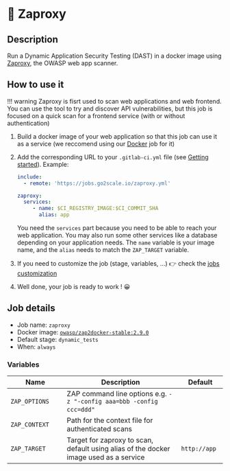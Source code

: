 # 🔎 Zaproxy

## Description

Run a Dynamic Application Security Testing (DAST) in a docker image
using [Zaproxy](https://www.zaproxy.org/), the OWASP web app scanner.

## How to use it

!!! warning
    Zaproxy is fisrt used to scan web applications and web frontend. You can use the tool to try and discover
    API vulnerabilities, but this job is focused on a quick scan for a frontend service (with or without authentication)

1. Build a docker image of your web application so that this job can
use it as a service (we reccomend using our [Docker](https://hub.go2scale.io/jobs/build/docker_build/) job for it)
2. Add the corresponding URL to your `.gitlab-ci.yml` file (see [Getting
   started](/use-the-hub)). Example:

    ```yaml
    include:
      - remote: 'https://jobs.go2scale.io/zaproxy.yml'

    zaproxy:
      services:
         - name: $CI_REGISTRY_IMAGE:$CI_COMMIT_SHA
           alias: app
    ```
    You need the `services` part because you need to be able to reach your web application.
    You may also run some other services like a database depending on your application needs.
    The `name` variable is your image name, and the `alias` needs to match the `ZAP_TARGET` variable.
3. If you need to customize the job (stage, variables, ...) 👉 check the [jobs
   customization](/use-the-hub/#jobs-customization)
4. Well done, your job is ready to work ! 😀

## Job details

* Job name: `zaproxy`
* Docker image:
[`owasp/zap2docker-stable:2.9.0`](https://hub.docker.com/r/owasp/zap2docker-stable)
* Default stage: `dynamic_tests`
* When: `always`

### Variables

| Name | Description | Default |
| ---- | ----------- | ------- |
| `ZAP_OPTIONS` <img width=100/> | ZAP command line options e.g. `-z "-config aaa=bbb -config ccc=ddd"` <img width=175/>| ` ` <img width=100/>|
| `ZAP_CONTEXT` | Path for the context file for authenticated scans | ` ` |
| `ZAP_TARGET` | Target for zaproxy to scan, default using alias of the docker image used as a service | `http://app` |
